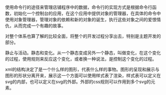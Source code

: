 使用命令行的途径来管理店铺程序中的数据，命令行的实现方式是根据命令行函数，初始化一个控制台的应用，在这个应用中提供对象的管理器，在具体的命令中使用对象管理器，管理对象的依赖和新的对象的诞生，执行这些对象之间的爱恨情仇，从而完成一个有趣的故事。

对整个体系也算了解的比较全面，将整个的开发过程分享出去，特别是主题开发的部分。

静止与活动。静态和变化。从一个静态变成另外一个静态，叫做变化，在这个变化的过程，使用规则来反应这个变化，或者换一种说法，是控制这个变化的过程。

xml的结构决定了是一个什么样的图形，代表什么样的事物。图形的呈现和展示与图形的形状分离开来，展示这一个方面可以使用样式表了渲染，样式表可以定义在svg的内部，也可以定义在svg的外部。外部的css规则可以作用到多个svg的元素。

